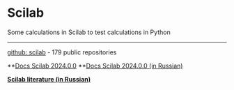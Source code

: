 # Scilab           
Some calculations in Scilab to test calculations in Python            
- - -       
[github: scilab](https://github.com/topics/scilab) -  179 public repositories                

**[Docs Scilab 2024.0.0](https://help.scilab.org)
**[Docs Scilab 2024.0.0 (in Russian)](https://help.scilab.org/docs/2024.0.0/ru_RU/index.html)

**[Scilab literature (in Russian)](https://vk.com/wall-204728626_42)**          
